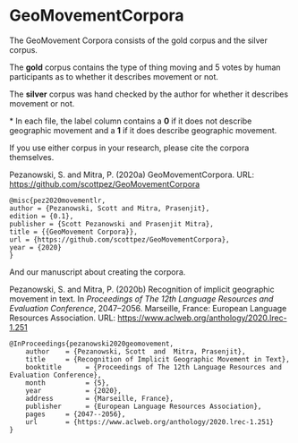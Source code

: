 # GeoMovementCorpora
The GeoMovement Corpora consists of the gold corpus and the silver corpus.

The **gold** corpus contains the type of thing moving and 5 votes by human participants as to whether it describes movement or not.

The **silver** corpus was hand checked by the author for whether it describes movement or not.

\* In each file, the label column contains a **0** if it does not describe geographic movement and a **1** if it does describe geographic movement.

If you use either corpus in your research, please cite the corpora themselves.

Pezanowski, S. and Mitra, P. (2020a) GeoMovementCorpora. URL: https://github.com/scottpez/GeoMovementCorpora

```
@misc{pez2020movementlr,
author = {Pezanowski, Scott and Mitra, Prasenjit},
edition = {0.1},
publisher = {Scott Pezanowski and Prasenjit Mitra},
title = {{GeoMovement Corpora}},
url = {https://github.com/scottpez/GeoMovementCorpora},
year = {2020}
}
```

And our manuscript about creating the corpora.

Pezanowski, S. and Mitra, P. (2020b) Recognition of implicit geographic movement in text. In *Proceedings of The 12th Language Resources and Evaluation Conference*, 2047–2056. Marseille, France: European Language Resources Association. URL: https://www.aclweb.org/anthology/2020.lrec-1.251

```
@InProceedings{pezanowski2020geomovement,
	author    = {Pezanowski, Scott  and  Mitra, Prasenjit},
	title     = {Recognition of Implicit Geographic Movement in Text},
	booktitle      = {Proceedings of The 12th Language Resources and Evaluation Conference},
	month          = {5},
	year           = {2020},
	address        = {Marseille, France},
	publisher      = {European Language Resources Association},
	pages     = {2047--2056},
	url       = {https://www.aclweb.org/anthology/2020.lrec-1.251}
}
```
